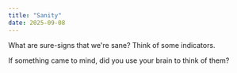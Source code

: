 ```yaml
---
title: "Sanity"
date: 2025-09-08
---
```

What are sure-signs that we're sane? Think of some indicators.

If something came to mind, did you use your brain to think of them?